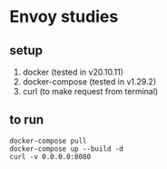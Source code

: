 # Envoy studies
## setup
1. docker (tested in v20.10.11)
2. docker-compose (tested in v1.29.2)
3. curl (to make request from terminal)
## to run
```shell
docker-compose pull
docker-compose up --build -d
curl -v 0.0.0.0:8080
```
